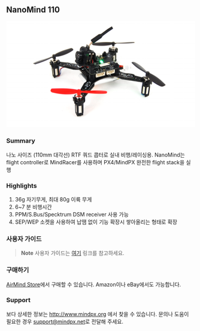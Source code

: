 ## NanoMind 110

![](../../assets/hardware/hardware-nanomind110.png)

### Summary

나노 사이즈 (110mm 대각선) RTF 쿼드 콥터로 실내 비행/레이싱용.
NanoMind는 flight controller로 MindRacer를 사용하며 PX4/MindPX 완전한 flight stack을 실행

### Highlights

1. 36g 자기무게, 최대 80g 이륙 무게
2. 6~7 분 비행시간
3. PPM/S.Bus/Specktrum DSM receiver 사용 가능
4. SEP/WEP 소켓을 사용하여 납땜 없이 기능 확장시 쌓아올리는 형태로 확장


### 사용자 가이드

> **Note** 사용자 가이드는 [여기](http://mindpx.net/assets/accessories/NanoMind_110_user_manual.pdf) 링크를 참고하세요.

### 구매하기

[AirMind Store](http://drupal.xitronet.com/?q=catalog)에서 구매할 수 있습니다. Amazon이나 eBay에서도 가능합니다.

### Support

보다 상세한 정보는 http://www.mindpx.org 에서 찾을 수 있습니다. 문의나 도움이 필요한 경우 [support@mindpx.net](mailto:support@mindpx.net)로 전달해 주세요.
